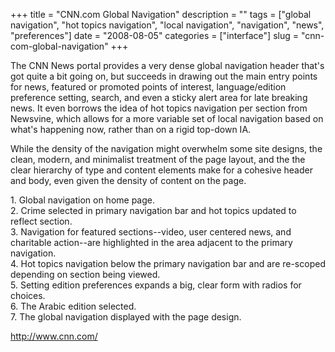 +++
title = "CNN.com Global Navigation"
description = ""
tags = ["global navigation", "hot topics navigation", "local navigation", "navigation", "news", "preferences"]
date = "2008-08-05"
categories = ["interface"]
slug = "cnn-com-global-navigation"
+++


<p>The CNN News portal provides a very dense global navigation header that's got quite a bit going on, but succeeds in drawing out the main entry points for news, featured or promoted points of interest, language/edition preference setting, search, and even a sticky alert area for late breaking news. It even borrows the idea of hot topics navigation per section from Newsvine, which allows for a more variable set of local navigation based on what's happening now, rather than on a rigid top-down IA. </p>
<p>While the density of the navigation might overwhelm some site designs, the clean, modern, and minimalist treatment of the page layout, and the the clear hierarchy of type and content elements make for a cohesive header and body, even given the density of content on the page.</p>
<div id="screens-full" class="clear"><div class="caption">1. Global navigation on home page.</div><div class="fullimg clear"><a href="http://media.konigi.com/interface/cnn-globalnav-1.png" class="group" rel="group" title="1. Global navigation on home page."><img src="http://media.konigi.com/interface/cnn-globalnav-1.png" alt="" class="img-responsive"></a></div></div><div id="screens-full" class="clear"><div class="caption">2. Crime selected in primary navigation bar and hot topics updated to reflect section.</div><div class="fullimg clear"><a href="http://media.konigi.com/interface/cnn-globalnav-2.png" class="group" rel="group" title="2. Crime selected in primary navigation bar and hot topics updated to reflect section."><img src="http://media.konigi.com/interface/cnn-globalnav-2.png" alt="" class="img-responsive"></a></div></div><div id="screens-full" class="clear"><div class="caption">3. Navigation for featured sections--video, user centered news, and charitable action--are highlighted in the area adjacent to the primary navigation.</div><div class="fullimg clear"><a href="http://media.konigi.com/interface/cnn-globalnav-3.png" class="group" rel="group" title="3. Navigation for featured sections--video, user centered news, and charitable action--are highlight..."><img src="http://media.konigi.com/interface/cnn-globalnav-3.png" alt="" class="img-responsive"></a></div></div><div id="screens-full" class="clear"><div class="caption">4. Hot topics navigation below the primary navigation bar and are re-scoped depending on section being viewed.</div><div class="fullimg clear"><a href="http://media.konigi.com/interface/cnn-globalnav-4.png" class="group" rel="group" title="4. Hot topics navigation below the primary navigation bar and are re-scoped depending on section bei..."><img src="http://media.konigi.com/interface/cnn-globalnav-4.png" alt="" class="img-responsive"></a></div></div><div id="screens-full" class="clear"><div class="caption">5. Setting edition preferences expands a big, clear form with radios for choices.</div><div class="fullimg clear"><a href="http://media.konigi.com/interface/cnn-globalnav-5.png" class="group" rel="group" title="5. Setting edition preferences expands a big, clear form with radios for choices."><img src="http://media.konigi.com/interface/cnn-globalnav-5.png" alt="" class="img-responsive"></a></div></div><div id="screens-full" class="clear"><div class="caption">6. The Arabic edition selected.</div><div class="fullimg clear"><a href="http://media.konigi.com/interface/cnn-globalnav-6.png" class="group" rel="group" title="6. The Arabic edition selected."><img src="http://media.konigi.com/interface/cnn-globalnav-6.png" alt="" class="img-responsive"></a></div></div><div id="screens-full" class="clear"><div class="caption">7. The global navigation displayed with the page design.</div><div class="fullimg clear"><a href="http://media.konigi.com/interface/cnn-globalnav-7.png" class="group" rel="group" title="7. The global navigation displayed with the page design."><img src="http://media.konigi.com/interface/cnn-globalnav-7.png" alt="" class="img-responsive"></a></div></div>        
<p><a href="http://www.cnn.com/">http://www.cnn.com/</a></p>

